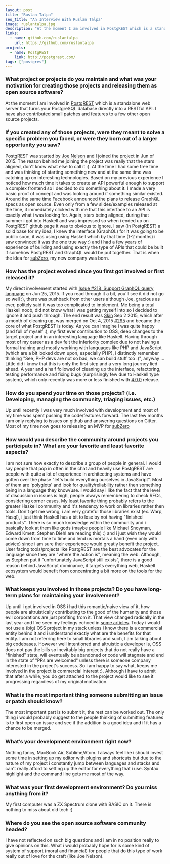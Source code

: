 ```yaml
---
layout: post
title: "Ruslan Talpa"
seo_title: "An Interview With Ruslan Talpa"
image: ruslantalpa.jpg
description: "At the moment I am involved in PostgREST which is a standalone web server that turns your PostgreSQL database directly into a RESTful API."
links:
  - name: github.com/ruslantalpa
    url: https://github.com/ruslantalpa
projects:
  - name: PostgREST
    link: http://postgrest.com/
tags: ["postgres"]
---
```


### What project or projects do you maintain and what was your motivation for creating those projects and releasing them as open source software?

At the moment I am involved in [PostgREST](http://postgrest.com/) which is a standalone web server that turns your PostgreSQL database directly into a RESTful API.
I have also contributed small patches and features to a few other open source projects.

### If you created any of those projects, were they meant to solve a specific problem you faced, or were they born out of a larger opportunity you saw?

PostgREST was started by [Joe Nelson](https://begriffs.com/) and I joined the project in Jun of 2015. The reason behind me joining the project was really that the stars aligned, don't know what else to call it :). At the time I had some free time and was thinking of starting something new and at the same time was catching up on interesting technologies. Based on my previous experience I noticed how much time it takes to create an API powerful enough to support a complex frontend so i decided to do something about it. I made a very basic proof of concept and was looking around if something similar existed. Around the same time Facebook announced the plans to release GraphQL specs as open source. Even only from a few slides/examples released at the time, it immediately clicked with me that this interface to an API is exactly what i was looking for. Again, stars being aligned, during that summer i got into Haskell and was impressed so when i ended up on PostgREST github page it was to obvious to ignore. I saw (in PostgREST) a solid base for my idea, I knew the interface (GraphQL) for it was going to be public soon, it was using using Haskell which by that time (1-2 months) i saw convinced it was the one true way :) and i had a few years of experience of building and using exactly the type of APIs that could be built if somehow PostgREST and GraphQL would be put together.  That is when the idea for [subZero](https://subzero.cloud), my new company was born.

### How has the project evolved since you first got involved or first released it?

My direct involvement started with [Issue #218, Support GraphQL query language](https://github.com/begriffs/postgrest/issues/218) on Jun 25, 2015.
If you read through it a bit, you'll see it did not go so well :), there was pushback from other users although Joe, gracious as ever, politely said it was too complicated to implement. Me being a total Haskell noob, did not know what i was getting myself into so i decided to ignore it and push through. The end result was [Skin](https://github.com/ruslantalpa/skin) Sep 2 2015, which after a month of cleaning up, was merged on Oct 4, 2015 [#295](https://github.com/begriffs/postgrest/pull/295) and became the core of what PostgREST is today. As you can imagine i was quite happy (and full of myself :), my first ever contribution to OSS, deep changes to the target project and in an interesting language like Haskell. Having through most of my career as a dev felt the inferiority complex due to not having a formal training and mostly working with languages like PHP and JavaScript (which are a bit looked down upon, especially PHP), i distinctly remember thinking "See, PHP devs are not so bad, we can build stuff too :)", anyway ... Little did i know that this is only the first step and a very long journey lied ahead. A year and a half followed of cleaning up the interface, refactoring, testing performance and fixing bugs (surprisingly few due to Haskell type system), which only recently was more or less finished with [4.0.0](https://github.com/begriffs/postgrest/releases/tag/v0.4.0.0) release.

### How do you spend your time on those projects? (i.e. Developing, managing the community, triaging issues, etc.)

Up until recently I was very much involved with development and most of my time was spent pushing the code/features forward. The last few months i am only replying to issues on github and answering questions on Gitter. Most of my time now goes to releasing an MVP for [subZero](https://subzero.cloud)

### How would you describe the community around projects you participate in? What are your favorite and least favorite aspects?

I am not sure how exactly to describe a group of people in general. I would say people that pop in often in the chat and heavily use PostgREST are people with quite a lot of experience in architecting systems and have gotten over the phase "let's build everything ourselves in JavaScript". Most of them are 'polyglots' and look for quality/reliability rather then something being in a language they know/use. I would say i like the fact that the level of discussion in issues is high, people always remembering to check RFCs, considering corner cases. My least favorite thing probably refers to the greater Haskell community and it's tendency to work on libraries rather then tools. Don't get me wrong, i am very grateful those libraries exist (ex. Warp, Hasql), i just think Haskell has a bit to lose by not having "finished products".  There is so much knowledge within the community and i basically look at them like gods (maybe people like Michael Snoyman, Edward Kmett, Stephen Diehl are reading this) :) and i just wish they would come down from time to time and lend us mortals a hand (even only with advice) since i am sure their experience would greatly benefit the project. User facing tools/projects like PostgREST are the best advocates for the language since they are "where the action is", meaning the web. Although, as Stephen put it "unfortunately JavaScript still exists", there is a good reason behind JavaScript dominance, it targets everything web, Haskell ecosystem would benefit from concentrating a bit more on the tools for the web.

### What keeps you involved in those projects? Do you have long-term plans for maintaining your involvement?

Up until i got involved in OSS i had this romantic/naive view of it, how people are altruistically contributing to the good of the humanity and those evil corporations are just profiting from it. That view changed radically in the last year and I've seen my feelings echoed in [some articles](https://www.zdziarski.com/blog/?p=5948). Today i would not use a (big) OSS project in my stack unless i know there is a commercial entity behind it and i understand exactly what are the benefits for that entity. I am not referring here to small libraries and such, I am talking about big codebases. However well intentioned and altruistic a developer is, OSS does not pay the bills so inevitably big projects that do not really have a "finished" state, will eventually be abandoned or code will stagnate and end in the state of "PRs are welcomed" unless there is someone company interested in the project's success. So i am happy to say what, keeps me involved in the project is commercial interest :). Although i have to admit that after a while, you do get attached to the project would like to see it progressing regardless of my original motivation.

### What is the most important thing someone submitting an issue or patch should know?

The most important part is to submit it, the rest can be worked out. The only thing i would probably suggest to the people thinking of submitting features is to first open an issue and see if the addition is a good idea and if it has a chance to be merged.

### What’s your development environment right now?

Nothing fancy, MacBook Air, Sublime/Atom. I always feel like i should invest some time in setting up my editor with plugins and shortcuts but due to the nature of my project i constantly jump between languages and stacks and can't really afford to setting up the editor for everything that i use. Syntax highlight and the command line gets me most of the way.

### What was your first development environment? Do you miss anything from it?

My first computer was a ZX Spectrum clone with BASIC on it. There is nothing to miss about old tech :)

### Where do you see the open source software community headed?

I have not reflected on such big questions and i am in no position really to give opinions on this. What i would probably hope for is some kind of system of support (moral and financial) for people that do this type of work really out of love for the craft (like Joe Nelson).  

